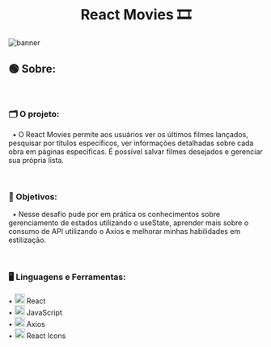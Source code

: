 <div align="center">
  <h1>React Movies 🎞️</h1>
</div>

![banner](https://github.com/brennerpaiva/react-movies/assets/114958953/c5b7d8f4-ed47-4ee2-bb98-a87625169a69)

## 🟢 Sobre: 

<br>

### 🗂️ O projeto: 
&nbsp; • O React Movies permite aos usuários ver os últimos filmes lançados, pesquisar por títulos específicos, ver informações detalhadas sobre cada obra em páginas específicas. É possível salvar filmes desejados e gerenciar sua própria lista.

<br>

### 📌 Objetivos: 
&nbsp; • Nesse desafio pude por em prática os conhecimentos sobre gerenciamento de estados utilizando o useState, aprender mais sobre o consumo de API utilizando o Axios e melhorar minhas habilidades em estilização. 

<br>

### 🖥️ Linguagens e Ferramentas: 
• <img width="20px" src="https://skillicons.dev/icons?i=react" alt="testing library icon"/> React\
• <img width="20px" src="https://skillicons.dev/icons?i=javascript" alt="typescript icon"/> JavaScript\
• <img width="20px" src="https://user-images.githubusercontent.com/8939680/57233882-20344080-6fe5-11e9-9086-d20a955bed59.png" alt="styled-components icon"/> Axios\
• <img width=20px src="https://skillicons.dev/icons?i=react"> React Icons
